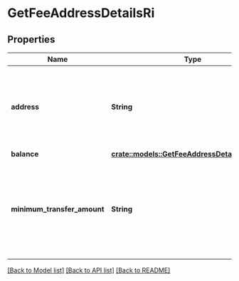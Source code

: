 # GetFeeAddressDetailsRi

## Properties

Name | Type | Description | Notes
------------ | ------------- | ------------- | -------------
**address** | **String** | Represents the specific fee address, which is always automatically generated. Users must fund it. | 
**balance** | [**crate::models::GetFeeAddressDetailsRiBalance**](GetFeeAddressDetailsRI_balance.md) |  | 
**minimum_transfer_amount** | **String** | Represents the minimum transfer amount of the currency in the `fromAddress` that can be allowed for an automatic forwarding. | 

[[Back to Model list]](../README.md#documentation-for-models) [[Back to API list]](../README.md#documentation-for-api-endpoints) [[Back to README]](../README.md)


